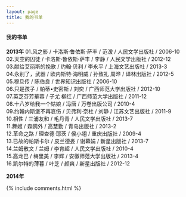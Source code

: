 ```yaml
---
layout: page
title: 我的书单 
--- 
```

#### 我的书单

**2013年**
01.风之影 / 卡洛斯·鲁依斯·萨丰 / 范湲 / 人民文学出版社 / 2006-10  
02.天空的囚徒 / 卡洛斯·鲁依斯·萨丰 / 李静 / 人民文学出版社 / 2012-12  
03.献给艾丽斯的挽歌 / 约翰·贝利 / 李永平 / 上海文艺出版社 / 2013-3  
04.永别了，武器 / 欧内斯特·海明威 / 孙致礼 周晔 / 译林出版社 / 2012-5  
05.穆旦传 / 陈伯良 / 世界知识出版社 / 2006-10  
06.只是孩子 / 帕蒂•史密斯 / 刘奕 / 广西师范大学出版社 / 2012-10  
07.英芝芬芳華蓉 / 子尤 柳红 / 广西师范大学出版社 / 2011-12  
08.十八岁给我一个姑娘 / 冯唐 / 万卷出版公司 / 2010-4  
09.约翰内斯堡不再哀伤 / 贝弗利·奈杜 / 刘静 / 江苏文艺出版社 / 2011-9  
10.相性 / 三浦友和 / 毛丹青 / 人民文学出版社 / 2013-7  
11.舞姬 / 森鸥外 / 高慧勤 / 青岛出版社 / 2013-2  
12.革命之路 / 理查德·耶茨 / 侯小翊 / 重庆出版社 / 2009-4  
13.已故的帕斯卡尔 / 皮兰德娄 / 谢幕娟 / 新星出版社 / 2013-7  
14.兰姆散文 / 兰姆 / 李育超 / 人民文学出版社 / 2010-4  
15.高龙巴 / 梅里美 / 李辉 / 安徽师范大学出版社 / 2013-4  
16.凯尔特的薄暮 / 叶芝 / 颜爽 / 新星出版社 / 2012-12  

**2014年**

{% include comments.html %}
